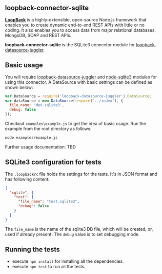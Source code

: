 ## loopback-connector-sqlite
[**LoopBack**](http://loopback.io/) is a highly-extensible, open-source Node.js framework that enables you to create dynamic end-to-end REST APIs with little or no coding. It also enables you to access data from major relational databases, MongoDB, SOAP and REST APIs.

**loopback-connector-sqlite** is the SQLite3 connector module for [loopback-datasource-juggler](https://github.com/strongloop/loopback-datasource-juggler).

## Basic usage
You will require [loopback-datasource-juggler](https://github.com/strongloop/loopback-datasource-juggler) and [node-sqlite3](https://github.com/mapbox/node-sqlite3) modules for using this connector.
A DataSource with basic settings can be defined as shown below:
```javascript
var DataSource = require('loopback-datasource-juggler').DataSource;
var dataSource = new DataSource(require('../index'), {
  file_name: 'dev.sqlite3',
  debug: false
});
```

Checkout `examples\example.js` to get the idea of basic usage.
Run the example from the root directory as follows:
```sh
node examples/example.js
```

Further usage documentation: TBD

## SQLite3 configuration for tests
The `.loopbackrc` file holds the settings for the tests. It's in JSON format and has following content:
```JSON
{
  "sqlite": {
    "test": {
      "file_name": "test.sqlite3",
      "debug": false
    }
  }
}
```
The `file_name` is the name of the sqlite3 DB file, which will be created, or, used if already present.
The `debug` value is to set debugging mode.

## Running the tests
* execute `npm install` for installing all the dependencies.
* execute `npm test` to run all the tests.
